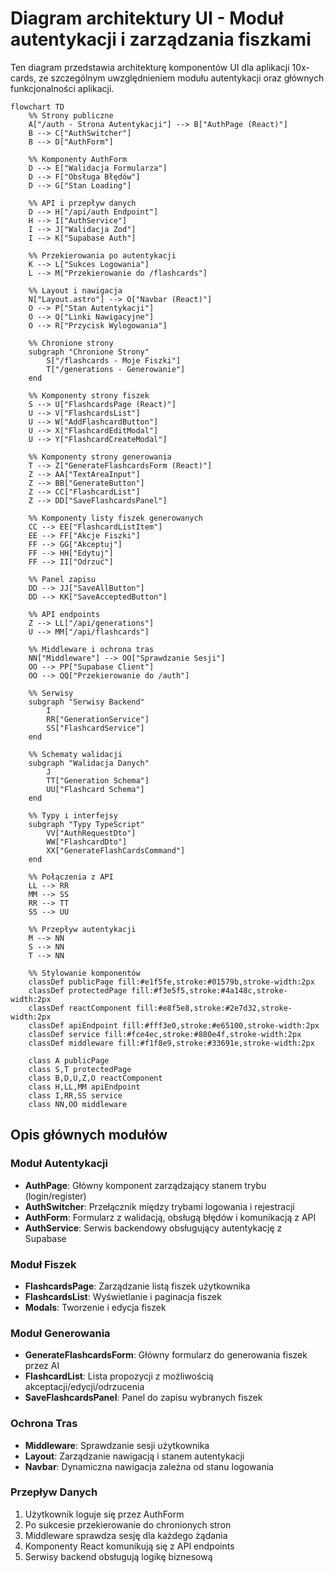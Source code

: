 # Diagram architektury UI - Moduł autentykacji i zarządzania fiszkami

Ten diagram przedstawia architekturę komponentów UI dla aplikacji 10x-cards, ze szczególnym uwzględnieniem modułu autentykacji oraz głównych funkcjonalności aplikacji.

```mermaid
flowchart TD
    %% Strony publiczne
    A["/auth - Strona Autentykacji"] --> B["AuthPage (React)"]
    B --> C["AuthSwitcher"]
    B --> D["AuthForm"]
    
    %% Komponenty AuthForm
    D --> E["Walidacja Formularza"]
    D --> F["Obsługa Błędów"]
    D --> G["Stan Loading"]
    
    %% API i przepływ danych
    D --> H["/api/auth Endpoint"]
    H --> I["AuthService"]
    I --> J["Walidacja Zod"]
    I --> K["Supabase Auth"]
    
    %% Przekierowania po autentykacji
    K --> L["Sukces Logowania"]
    L --> M["Przekierowanie do /flashcards"]
    
    %% Layout i nawigacja
    N["Layout.astro"] --> O["Navbar (React)"]
    O --> P["Stan Autentykacji"]
    O --> Q["Linki Nawigacyjne"]
    O --> R["Przycisk Wylogowania"]
    
    %% Chronione strony
    subgraph "Chronione Strony"
        S["/flashcards - Moje Fiszki"]
        T["/generations - Generowanie"]
    end
    
    %% Komponenty strony fiszek
    S --> U["FlashcardsPage (React)"]
    U --> V["FlashcardsList"]
    U --> W["AddFlashcardButton"]
    U --> X["FlashcardEditModal"]
    U --> Y["FlashcardCreateModal"]
    
    %% Komponenty strony generowania
    T --> Z["GenerateFlashcardsForm (React)"]
    Z --> AA["TextAreaInput"]
    Z --> BB["GenerateButton"]
    Z --> CC["FlashcardList"]
    Z --> DD["SaveFlashcardsPanel"]
    
    %% Komponenty listy fiszek generowanych
    CC --> EE["FlashcardListItem"]
    EE --> FF["Akcje Fiszki"]
    FF --> GG["Akceptuj"]
    FF --> HH["Edytuj"]
    FF --> II["Odrzuć"]
    
    %% Panel zapisu
    DD --> JJ["SaveAllButton"]
    DD --> KK["SaveAcceptedButton"]
    
    %% API endpoints
    Z --> LL["/api/generations"]
    U --> MM["/api/flashcards"]
    
    %% Middleware i ochrona tras
    NN["Middleware"] --> OO["Sprawdzanie Sesji"]
    OO --> PP["Supabase Client"]
    OO --> QQ["Przekierowanie do /auth"]
    
    %% Serwisy
    subgraph "Serwisy Backend"
        I
        RR["GenerationService"]
        SS["FlashcardService"]
    end
    
    %% Schematy walidacji
    subgraph "Walidacja Danych"
        J
        TT["Generation Schema"]
        UU["Flashcard Schema"]
    end
    
    %% Typy i interfejsy
    subgraph "Typy TypeScript"
        VV["AuthRequestDto"]
        WW["FlashcardDto"]
        XX["GenerateFlashCardsCommand"]
    end
    
    %% Połączenia z API
    LL --> RR
    MM --> SS
    RR --> TT
    SS --> UU
    
    %% Przepływ autentykacji
    M --> NN
    S --> NN
    T --> NN
    
    %% Stylowanie komponentów
    classDef publicPage fill:#e1f5fe,stroke:#01579b,stroke-width:2px
    classDef protectedPage fill:#f3e5f5,stroke:#4a148c,stroke-width:2px
    classDef reactComponent fill:#e8f5e8,stroke:#2e7d32,stroke-width:2px
    classDef apiEndpoint fill:#fff3e0,stroke:#e65100,stroke-width:2px
    classDef service fill:#fce4ec,stroke:#880e4f,stroke-width:2px
    classDef middleware fill:#f1f8e9,stroke:#33691e,stroke-width:2px
    
    class A publicPage
    class S,T protectedPage
    class B,D,U,Z,O reactComponent
    class H,LL,MM apiEndpoint
    class I,RR,SS service
    class NN,OO middleware
```

## Opis głównych modułów

### Moduł Autentykacji
- **AuthPage**: Główny komponent zarządzający stanem trybu (login/register)
- **AuthSwitcher**: Przełącznik między trybami logowania i rejestracji
- **AuthForm**: Formularz z walidacją, obsługą błędów i komunikacją z API
- **AuthService**: Serwis backendowy obsługujący autentykację z Supabase

### Moduł Fiszek
- **FlashcardsPage**: Zarządzanie listą fiszek użytkownika
- **FlashcardsList**: Wyświetlanie i paginacja fiszek
- **Modals**: Tworzenie i edycja fiszek

### Moduł Generowania
- **GenerateFlashcardsForm**: Główny formularz do generowania fiszek przez AI
- **FlashcardList**: Lista propozycji z możliwością akceptacji/edycji/odrzucenia
- **SaveFlashcardsPanel**: Panel do zapisu wybranych fiszek

### Ochrona Tras
- **Middleware**: Sprawdzanie sesji użytkownika
- **Layout**: Zarządzanie nawigacją i stanem autentykacji
- **Navbar**: Dynamiczna nawigacja zależna od stanu logowania

### Przepływ Danych
1. Użytkownik loguje się przez AuthForm
2. Po sukcesie przekierowanie do chronionych stron
3. Middleware sprawdza sesję dla każdego żądania
4. Komponenty React komunikują się z API endpoints
5. Serwisy backend obsługują logikę biznesową 